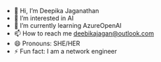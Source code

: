 - 👋 Hi, I’m Deepika Jaganathan
- 👀 I’m interested in AI
- 🌱 I’m currently learning AzureOpenAI
- 📫 How to reach me deebikajagan@outlook.com
- 😄 Pronouns: SHE/HER
- ⚡ Fun fact: I am a network engineer




